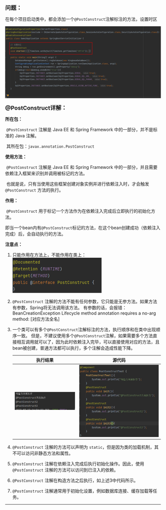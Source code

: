 <font size=4>**问题：**</font>

​	在每个项目启动类中，都会添加一个`@PostConstruct`注解标注的方法，设置时区

![1690774497964](image/@PostConstruct注解/1690774497964.png)



<font size=4>**@PostConstruct详解：**</font>

**所在包：**

​	`@PostConstruct` 注解是 Java EE 和 Spring Framework 中的一部分，并不是标准的 Java 注解。

​	其所在包：`javax.annotation.PostConstruct`

**使用方法：**

​	`@PostConstruct` 注解是 Java EE 和 Spring Framework 中的一部分，并且需要依赖注入框架来识别并调用被标记的方法。

​	也就是说，只有当使用这些框架创建对象实例并进行依赖注入时，才会触发 `@PostConstruct` 方法的执行。

**作用：**

​	`@PostConstruct` 用于标记一个方法作为在依赖注入完成后立即执行的初始化方法。

​	即当一个bean内有`@PostConstruct`标记的方法，在这个bean创建成功（依赖注入完成）后，会自动执行的方法。

**注意点：**

1. 只能作用在方法上，不能作用在类上：
   ![1689238153412](image/@PostConstruct注解/1690774520101.png)

2. `@PostConstruct` 注解的方法不能有任何参数，它只能是无参方法。如果方法有参数，Spring将无法调用该方法。
   有参数的话，会报错：
   BeanCreationException
   Lifecycle method annotation requires a no-arg method: [对应方法全名]

3. 一个类可以有多个`@PostConstruct`注解标注的方法，执行顺序和在类中出现顺序一致。
   但是，不建议使用多个`@PostConstruct`注解，如果需要多个方法直接相互调用就可以了，因为此时依赖注入完毕，可以直接使用对应的方法，且bean被创建，普通方法都可以执行，多个注解会造成性能下降。

   |                           执行结果                           |                            源代码                            |
   | :----------------------------------------------------------: | :----------------------------------------------------------: |
   | ![1690774555574](image/@PostConstruct注解/1690774555574.png) | ![1690774589644](image/@PostConstruct注解/1690774589644.png) |

4. `@PostConstruct` 注解的方法可以声明为 `static`，但是因为类的加载机制，其不可以访问非静态方法和属性。

5. `@PostConstruct` 注解在依赖注入完成后执行初始化操作。因此，使用 `@PostConstruct` 注解的方法可以访问到已注入的依赖。

6. `@PostConstruct` 注解在构造方法之后执行，如上述3中代码所示。

7. `@PostConstruct` 注解通常用于初始化设置，例如数据库连接、缓存加载等任务。

------

